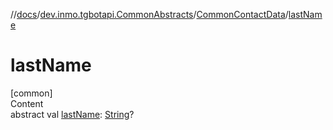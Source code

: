 //[docs](../../../index.md)/[dev.inmo.tgbotapi.CommonAbstracts](../index.md)/[CommonContactData](index.md)/[lastName](last-name.md)



# lastName  
[common]  
Content  
abstract val [lastName](last-name.md): [String](https://kotlinlang.org/api/latest/jvm/stdlib/kotlin/-string/index.html)?  



